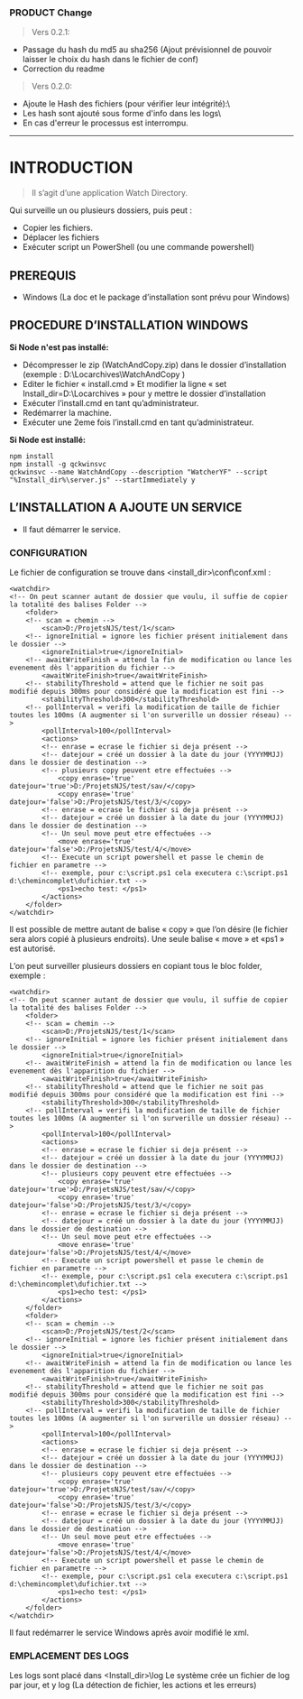 ### PRODUCT Change 
>Vers 0.2.1:
 - Passage du hash du md5 au sha256 (Ajout prévisionnel de pouvoir laisser le choix du hash dans le fichier de conf)
 - Correction du readme

>Vers 0.2.0:
 - Ajoute le Hash des fichiers (pour vérifier leur intégrité):\
 - Les hash sont ajouté sous forme d'info dans les logs\
 - En cas d'erreur le processus est interrompu.


______________________________________________________________________
# INTRODUCTION
>Il s’agit d’une application Watch Directory.

Qui surveille un ou plusieurs dossiers, puis peut :
- Copier les fichiers.
-  Déplacer les fichiers
-  Exécuter script un PowerShell (ou une commande powershell)


## PREREQUIS	
-	Windows (La doc et le package d’installation sont prévu pour Windows)

## PROCEDURE D’INSTALLATION WINDOWS
__Si Node n'est pas installé:__
- Décompresser le zip (WatchAndCopy.zip) dans le dossier d’installation (exemple : D:\Locarchives\WatchAndCopy )
- Editer le fichier « install.cmd »
Et modifier la ligne « set Install_dir=D:\Locarchives » pour y mettre le dossier d’installation
- Exécuter l’install.cmd en tant qu’administrateur.
- Redémarrer la machine.
- Exécuter une 2eme fois l’install.cmd en tant qu’administrateur.

__Si Node est installé:__
``` 
npm install
npm install -g qckwinsvc
qckwinsvc --name WatchAndCopy --description "WatcherYF" --script "%Install_dir%\server.js" --startImmediately y
```
## L’INSTALLATION A AJOUTE UN SERVICE
 - Il faut démarrer le service.

### CONFIGURATION
Le fichier de configuration se trouve dans <install_dir>\conf\conf.xml : 
```
<watchdir>
<!-- On peut scanner autant de dossier que voulu, il suffie de copier la totalité des balises Folder -->
    <folder>
    <!-- scan = chemin -->
        <scan>D:/ProjetsNJS/test/1</scan>
    <!-- ignoreInitial = ignore les fichier présent initialement dans le dossier -->
        <ignoreInitial>true</ignoreInitial>
    <!-- awaitWriteFinish = attend la fin de modification ou lance les evenement dès l'apparition du fichier -->
        <awaitWriteFinish>true</awaitWriteFinish>
    <!-- stabilityThreshold = attend que le fichier ne soit pas modifié depuis 300ms pour considéré que la modification est fini -->
        <stabilityThreshold>300</stabilityThreshold>
    <!-- pollInterval = verifi la modification de taille de fichier toutes les 100ms (A augmenter si l'on surverille un dossier réseau) -->
        <pollInterval>100</pollInterval>
        <actions>
        <!-- enrase = ecrase le fichier si deja présent -->
        <!-- datejour = créé un dossier à la date du jour (YYYYMMJJ) dans le dossier de destination -->
        <!-- plusieurs copy peuvent etre effectuées -->
            <copy enrase='true' datejour='true'>D:/ProjetsNJS/test/sav/</copy>
            <copy enrase='true' datejour='false'>D:/ProjetsNJS/test/3/</copy>
        <!-- enrase = ecrase le fichier si deja présent -->
        <!-- datejour = créé un dossier à la date du jour (YYYYMMJJ) dans le dossier de destination -->
        <!-- Un seul move peut etre effectuées -->
            <move enrase='true' datejour='false'>D:/ProjetsNJS/test/4/</move>
        <!-- Execute un script powershell et passe le chemin de fichier en parametre -->
        <!-- exemple, pour c:\script.ps1 cela executera c:\script.ps1 d:\chemincomplet\dufichier.txt -->
            <ps1>echo test: </ps1>
        </actions>
    </folder>
</watchdir>
```

Il est possible de mettre autant de balise « copy » que l’on désire (le fichier sera alors copié à plusieurs endroits).
Une seule balise « move » et «ps1 » est autorisé.

L’on peut surveiller plusieurs dossiers en copiant tous le bloc folder, exemple : 
```
<watchdir>
<!-- On peut scanner autant de dossier que voulu, il suffie de copier la totalité des balises Folder -->
    <folder>
    <!-- scan = chemin -->
        <scan>D:/ProjetsNJS/test/1</scan>
    <!-- ignoreInitial = ignore les fichier présent initialement dans le dossier -->
        <ignoreInitial>true</ignoreInitial>
    <!-- awaitWriteFinish = attend la fin de modification ou lance les evenement dès l'apparition du fichier -->
        <awaitWriteFinish>true</awaitWriteFinish>
    <!-- stabilityThreshold = attend que le fichier ne soit pas modifié depuis 300ms pour considéré que la modification est fini -->
        <stabilityThreshold>300</stabilityThreshold>
    <!-- pollInterval = verifi la modification de taille de fichier toutes les 100ms (A augmenter si l'on surverille un dossier réseau) -->
        <pollInterval>100</pollInterval>
        <actions>
        <!-- enrase = ecrase le fichier si deja présent -->
        <!-- datejour = créé un dossier à la date du jour (YYYYMMJJ) dans le dossier de destination -->
        <!-- plusieurs copy peuvent etre effectuées -->
            <copy enrase='true' datejour='true'>D:/ProjetsNJS/test/sav/</copy>
            <copy enrase='true' datejour='false'>D:/ProjetsNJS/test/3/</copy>
        <!-- enrase = ecrase le fichier si deja présent -->
        <!-- datejour = créé un dossier à la date du jour (YYYYMMJJ) dans le dossier de destination -->
        <!-- Un seul move peut etre effectuées -->
            <move enrase='true' datejour='false'>D:/ProjetsNJS/test/4/</move>
        <!-- Execute un script powershell et passe le chemin de fichier en parametre -->
        <!-- exemple, pour c:\script.ps1 cela executera c:\script.ps1 d:\chemincomplet\dufichier.txt -->
            <ps1>echo test: </ps1>
        </actions>
    </folder>
    <folder>
    <!-- scan = chemin -->
        <scan>D:/ProjetsNJS/test/2</scan>
    <!-- ignoreInitial = ignore les fichier présent initialement dans le dossier -->
        <ignoreInitial>true</ignoreInitial>
    <!-- awaitWriteFinish = attend la fin de modification ou lance les evenement dès l'apparition du fichier -->
        <awaitWriteFinish>true</awaitWriteFinish>
    <!-- stabilityThreshold = attend que le fichier ne soit pas modifié depuis 300ms pour considéré que la modification est fini -->
        <stabilityThreshold>300</stabilityThreshold>
    <!-- pollInterval = verifi la modification de taille de fichier toutes les 100ms (A augmenter si l'on surverille un dossier réseau) -->
        <pollInterval>100</pollInterval>
        <actions>
        <!-- enrase = ecrase le fichier si deja présent -->
        <!-- datejour = créé un dossier à la date du jour (YYYYMMJJ) dans le dossier de destination -->
        <!-- plusieurs copy peuvent etre effectuées -->
            <copy enrase='true' datejour='true'>D:/ProjetsNJS/test/sav/</copy>
            <copy enrase='true' datejour='false'>D:/ProjetsNJS/test/3/</copy>
        <!-- enrase = ecrase le fichier si deja présent -->
        <!-- datejour = créé un dossier à la date du jour (YYYYMMJJ) dans le dossier de destination -->
        <!-- Un seul move peut etre effectuées -->
            <move enrase='true' datejour='false'>D:/ProjetsNJS/test/4/</move>
        <!-- Execute un script powershell et passe le chemin de fichier en parametre -->
        <!-- exemple, pour c:\script.ps1 cela executera c:\script.ps1 d:\chemincomplet\dufichier.txt -->
            <ps1>echo test: </ps1>
        </actions>
    </folder>
</watchdir>
```

Il faut redémarrer le service Windows après avoir modifié le xml.

### EMPLACEMENT DES LOGS
Les logs sont placé dans <Install_dir>\log
Le système crée un fichier de log par jour, et y log (La détection de fichier, les actions et les erreurs)
